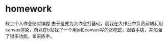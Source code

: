 # homework
软工个人作业结对编程
由于是要为大作业打基础，而我在大作业中负责前端利用canvas渲染，所以在b站找了一个用js和canvas写的贪吃蛇，跟着手搓，并加强了很多功能，拿来练手。
